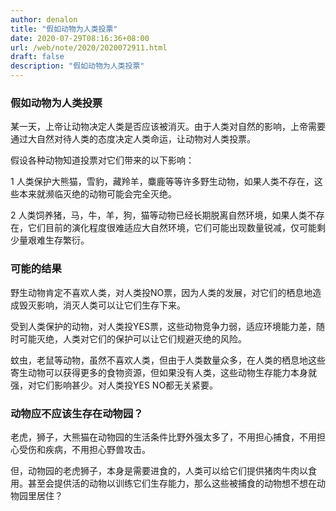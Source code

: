```yaml
---
author: denalon
title: "假如动物为人类投票"
date: 2020-07-29T08:16:36+08:00
url: /web/note/2020/2020072911.html
draft: false
description: "假如动物为人类投票"
---
```


### 假如动物为人类投票

某一天，上帝让动物决定人类是否应该被消灭。由于人类对自然的影响，上帝需要通过大自然对待人类的态度决定人类命运，让动物对人类投票。

假设各种动物知道投票对它们带来的以下影响：

1 人类保护大熊猫，雪豹，藏羚羊，麋鹿等等许多野生动物，如果人类不存在，这些本来就濒临灭绝的动物可能会完全灭绝。

2 人类饲养猪，马，牛，羊，狗，猫等动物已经长期脱离自然环境，如果人类不存在，它们目前的演化程度很难适应大自然环境，它们可能出现数量锐减，仅可能剩少量艰难生存繁衍。



### 可能的结果

野生动物肯定不喜欢人类，对人类投NO票，因为人类的发展，对它们的栖息地造成毁灭影响，消灭人类可以让它们生存下来。

受到人类保护的动物，对人类投YES票，这些动物竞争力弱，适应环境能力差，随时可能灭绝，人类对它们的保护可以让它们规避灭绝的风险。

蚊虫，老鼠等动物，虽然不喜欢人类，但由于人类数量众多，在人类的栖息地这些寄生动物可以获得更多的食物资源，但如果没有人类，这些动物生存能力本身就强，对它们影响甚少。对人类投YES NO都无关紧要。


### 动物应不应该生存在动物园？

老虎，狮子，大熊猫在动物园的生活条件比野外强太多了，不用担心捕食，不用担心受伤和疾病，不用担心野兽攻击。

但，动物园的老虎狮子，本身是需要进食的，人类可以给它们提供猪肉牛肉以食用。甚至会提供活的动物以训练它们生存能力，那么这些被捕食的动物想不想在动物园里居住？

